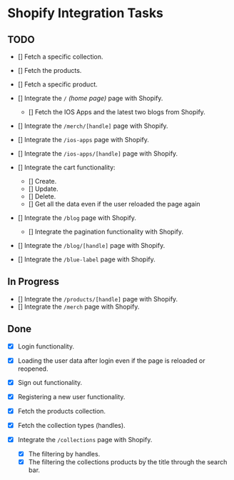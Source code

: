 # Shopify Integration Tasks

## TODO

- [] Fetch a specific collection.
- [] Fetch the products.
- [] Fetch a specific product.

- [] Integrate the `/` _(home page)_ page with Shopify.
  - [] Fetch the IOS Apps and the latest two blogs from Shopify.

- [] Integrate the `/merch/[handle]` page with Shopify.
- [] Integrate the `/ios-apps` page with Shopify.
- [] Integrate the `/ios-apps/[handle]` page with Shopify.
- [] Integrate the cart functionality:
  - [] Create.
  - [] Update.
  - [] Delete.
  - [] Get all the data even if the user reloaded the page again
- [] Integrate the `/blog` page with Shopify.
  - [] Integrate the pagination functionality with Shopify.
- [] Integrate the `/blog/[handle]` page with Shopify.
- [] Integrate the `/blue-label` page with Shopify.

## In Progress

- [] Integrate the `/products/[handle]` page with Shopify.
- [] Integrate the `/merch` page with Shopify.

## Done

- [x] Login functionality.
- [x] Loading the user data after login even if the page is reloaded or reopened.
- [x] Sign out functionality.
- [x] Registering a new user functionality.

- [x] Fetch the products collection.
- [x] Fetch the collection types (handles).

- [x] Integrate the `/collections` page with Shopify.
  - [x] The filtering by handles.
  - [x] The filtering the collections products by the title through the search bar.
